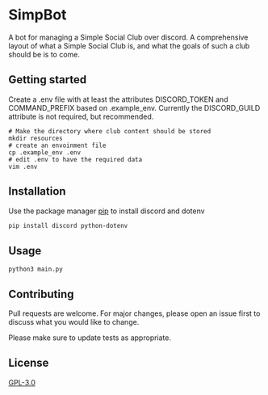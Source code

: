 # SimpBot
A bot for managing a Simple Social Club over discord. 
A comprehensive layout of what a Simple Social Club is, and what the goals of such a club should be is to come.

## Getting started
Create a .env file with at least the attributes DISCORD_TOKEN and COMMAND_PREFIX based on .example_env.
Currently the DISCORD_GUILD attribute is not required, but recommended.

```
# Make the directory where club content should be stored
mkdir resources 
# create an envoinment file
cp .example_env .env
# edit .env to have the required data
vim .env
```

## Installation

Use the package manager [pip](https://pip.pypa.io/en/stable/) to install discord and dotenv

```bash
pip install discord python-dotenv
```

## Usage

```
python3 main.py
```

## Contributing
Pull requests are welcome. For major changes, please open an issue first to discuss what you would like to change.

Please make sure to update tests as appropriate.

## License
[GPL-3.0](https://choosealicense.com/licenses/gpl-3.0/)